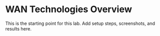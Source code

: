 # WAN Technologies Overview

This is the starting point for this lab. Add setup steps, screenshots, and results here.